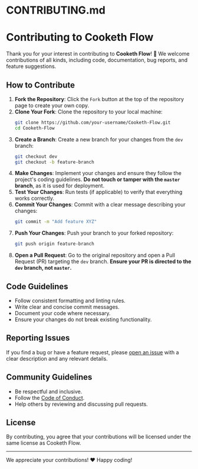 # CONTRIBUTING.md

# Contributing to Cooketh Flow

Thank you for your interest in contributing to **Cooketh Flow**! 🚀 We welcome contributions of all kinds, including code, documentation, bug reports, and feature suggestions.

## How to Contribute

1. **Fork the Repository**: Click the `Fork` button at the top of the repository page to create your own copy.
2. **Clone Your Fork**: Clone the repository to your local machine:
   ```sh
   git clone https://github.com/your-username/Cooketh-Flow.git
   cd Cooketh-Flow
   ```
3. **Create a Branch**: Create a new branch for your changes from the `dev` branch:
   ```sh
   git checkout dev
   git checkout -b feature-branch
   ```
4. **Make Changes**: Implement your changes and ensure they follow the project's coding guidelines. **Do not touch or tamper with the `master` branch**, as it is used for deployment.
5. **Test Your Changes**: Run tests (if applicable) to verify that everything works correctly.
6. **Commit Your Changes**: Commit with a clear message describing your changes:
   ```sh
   git commit -m "Add feature XYZ"
   ```
7. **Push Your Changes**: Push your branch to your forked repository:
   ```sh
   git push origin feature-branch
   ```
8. **Open a Pull Request**: Go to the original repository and open a Pull Request (PR) targeting the `dev` branch. **Ensure your PR is directed to the `dev` branch, not `master`.**

## Code Guidelines

- Follow consistent formatting and linting rules.
- Write clear and concise commit messages.
- Document your code where necessary.
- Ensure your changes do not break existing functionality.

## Reporting Issues

If you find a bug or have a feature request, please [open an issue](https://github.com/CookethOrg/Cooketh-Flow/issues) with a clear description and any relevant details.

## Community Guidelines

- Be respectful and inclusive.
- Follow the [Code of Conduct](CODE_OF_CONDUCT.md).
- Help others by reviewing and discussing pull requests.

## License

By contributing, you agree that your contributions will be licensed under the same license as Cooketh Flow.

---
We appreciate your contributions! ❤️ Happy coding!